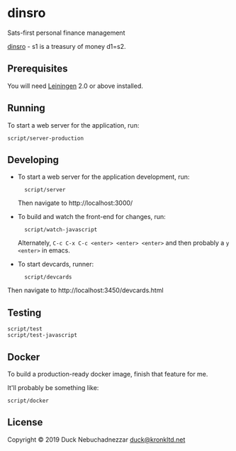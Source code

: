 # dinsro

Sats-first personal finance management

[dinsro][1] - s1 is a treasury of money d1=s2.

[1]: http://jbovlaste.lojban.org/dict/dinsro

## Prerequisites

You will need [Leiningen][2] 2.0 or above installed.

[2]: https://github.com/technomancy/leiningen

## Running

To start a web server for the application, run:

    script/server-production

## Developing

* To start a web server for the application development, run:

        script/server

  Then navigate to http://localhost:3000/

* To build and watch the front-end for changes, run:

        script/watch-javascript

  Alternately, `C-c C-x C-c <enter> <enter> <enter>` and then probably a `y <enter>` in emacs.

* To start devcards, runner:

        script/devcards

Then navigate to http://localhost:3450/devcards.html

## Testing

    script/test
    script/test-javascript

## Docker

To build a production-ready docker image, finish that feature for me.

It'll probably be something like:

    script/docker

## License

Copyright © 2019 Duck Nebuchadnezzar <duck@kronkltd.net>
